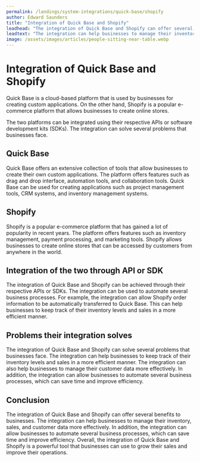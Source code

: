 ```yaml
---
permalink: /landings/system-integrations/quick-base/shopify
author: Edward Saunders
title: "Integration of Quick Base and Shopify"
leadhead: "The integration of Quick Base and Shopify can offer several benefits to businesses"
leadtext: "The integration can help businesses to manage their inventory, sales, and customer data more effectively. In addition, the integration can allow businesses to automate several business processes, which can save time and improve efficiency. Overall, the integration of Quick Base and Shopify is a powerful tool that businesses can use to grow their sales and improve their operations."
image: /assets/images/articles/people-sitting-near-table.webp
---
```

<div class="arttext">	<h1>Integration of Quick Base and Shopify</h1>
	<p>Quick Base is a cloud-based platform that is used by businesses for creating custom applications. On the other hand, Shopify is a popular e-commerce platform that allows businesses to create online stores. </p>
	<p>The two platforms can be integrated using their respective APIs or software development kits (SDKs). The integration can solve several problems that businesses face.</p>
	<h2>Quick Base</h2>
	<p>Quick Base offers an extensive collection of tools that allow businesses to create their own custom applications. The platform offers features such as drag and drop interface, automation tools, and collaboration tools. Quick Base can be used for creating applications such as project management tools, CRM systems, and inventory management systems.</p>
	<h2>Shopify</h2>
	<p>Shopify is a popular e-commerce platform that has gained a lot of popularity in recent years. The platform offers features such as inventory management, payment processing, and marketing tools. Shopify allows businesses to create online stores that can be accessed by customers from anywhere in the world.</p>
	<h2>Integration of the two through API or SDK</h2>
	<p>The integration of Quick Base and Shopify can be achieved through their respective APIs or SDKs. The integration can be used to automate several business processes. For example, the integration can allow Shopify order information to be automatically transferred to Quick Base. This can help businesses to keep track of their inventory levels and sales in a more efficient manner. </p>
	<h2>Problems their integration solves</h2>
	<p>The integration of Quick Base and Shopify can solve several problems that businesses face. The integration can help businesses to keep track of their inventory levels and sales in a more efficient manner. The integration can also help businesses to manage their customer data more effectively. In addition, the integration can allow businesses to automate several business processes, which can save time and improve efficiency.</p>
	<h2>Conclusion</h2>
	<p>The integration of Quick Base and Shopify can offer several benefits to businesses. The integration can help businesses to manage their inventory, sales, and customer data more effectively. In addition, the integration can allow businesses to automate several business processes, which can save time and improve efficiency. Overall, the integration of Quick Base and Shopify is a powerful tool that businesses can use to grow their sales and improve their operations.</p>
</div>